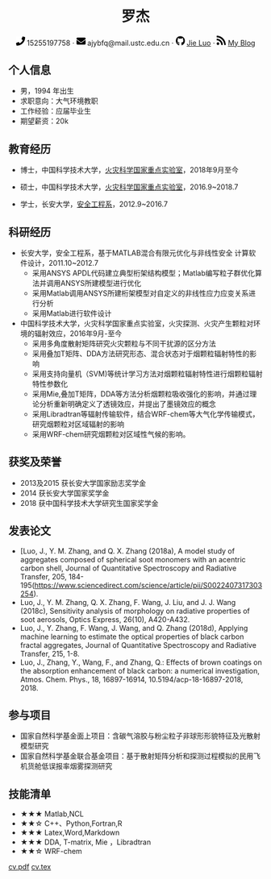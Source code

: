  <div align="center">
     <h1>罗杰</h1>
     <div>
         <span>
             <img src="phone-solid.svg" width="18px">
             15255197758
         </span>
         ·
         <span>
             <img src="envelope-solid.svg" width="18px">
             ajybfq@mail.ustc.edu.cn
         </span>
         ·
         <span>
             <img src="github-brands.svg" width="18px">
             <a href="https://github.com/JieLuoybfq">Jie Luo</a>
         </span>
         ·
         <span>
             <img src="rss-solid.svg" width="18px">
             <a href="#">My Blog</a>
         </span>
     </div>
 </div>


 ## 个人信息

 - 男，1994 年出生
 - 求职意向：大气环境教职
 - 工作经验：应届毕业生
 - 期望薪资：20k

## 教育经历

- 博士，中国科学技术大学，[火灾科学国家重点实验室](https://sklfs.ustc.edu.cn/)，2018年9月至今

- 硕士，中国科学技术大学，[火灾科学国家重点实验室](https://sklfs.ustc.edu.cn/)，2016.9~2018.7
- 学士，长安大学，[安全工程系](http://dcxy.chd.edu.cn/aqgcx.htm)，2012.9~2016.7

## 科研经历

- 长安大学，安全工程系，基于MATLAB混合有限元优化与非线性安全 计算软件设计，2011.10~2012.7
    - 采用ANSYS APDL代码建立典型桁架结构模型；Matlab编写粒子群优化算法并调用ANSYS所建模型进行优化
    - 采用Matlab调用ANSYS所建桁架模型对自定义的非线性应力应变关系进行分析
    - 采用Matlab进行软件设计
- 中国科学技术大学，火灾科学国家重点实验室，火灾探测、火灾产生颗粒对环境的辐射效应，2016年9月-至今
     - 采用多角度散射矩阵研究火灾颗粒与不同干扰源的区分方法   
     - 采用叠加T矩阵、DDA方法研究形态、混合状态对于烟颗粒辐射特性的影响
     - 采用支持向量机（SVM)等统计学习方法对烟颗粒辐射特性进行烟颗粒辐射特性参数化
     - 采用Mie,叠加T矩阵，DDA等方法分析烟颗粒吸收强化的影响，并通过理论分析重新明确定义了透镜效应，并提出了墨镜效应的概念
     - 采用Libradtran等辐射传输软件，结合WRF-chem等大气化学传输模式，研究烟颗粒对区域辐射的影响
     - 采用WRF-chem研究烟颗粒对区域性气候的影响。
     
## 获奖及荣誉
   - 2013及2015 获长安大学国家励志奖学金
   - 2014  获长安大学国家奖学金
   - 2018   获中国科学技术大学研究生国家奖学金

## 发表论文

- [Luo, J., Y. M. Zhang, and Q. X. Zhang (2018a), A model study of aggregates composed of spherical soot monomers with an acentric carbon shell, Journal of Quantitative Spectroscopy and Radiative Transfer, 205, 184-195(https://www.sciencedirect.com/science/article/pii/S0022407317303254).
- Luo, J., Y. M. Zhang, Q. X. Zhang, F. Wang, J. Liu, and J. J. Wang (2018c), Sensitivity analysis of morphology on radiative properties of soot aerosols, Optics Express, 26(10), A420-A432.
- Luo, J., Y. Zhang, F. Wang, J. Wang, and Q. Zhang (2018d), Applying machine learning to estimate the optical properties of black carbon fractal aggregates, Journal of Quantitative Spectroscopy and Radiative Transfer, 215, 1-8.
- Luo, J., Zhang, Y., Wang, F., and Zhang, Q.: Effects of brown coatings on the absorption enhancement of black carbon: a numerical investigation, Atmos. Chem. Phys., 18, 16897-16914, 10.5194/acp-18-16897-2018, 2018.


## 参与项目

- 国家自然科学基金面上项目：含碳气溶胶与粉尘粒子非球形形貌特征及光散射模型研究
- 国家自然科学基金联合基金项目：基于散射矩阵分析和探测过程模拟的民用飞机货舱低误报率烟雾探测研究
## 技能清单

- ★★★ Matlab,NCL
- ★★☆ C++、Python,Fortran,R
- ★★★ Latex,Word,Markdown
- ★★★ DDA, T-matrix, Mie ，Libradtran
- ★★☆  WRF-chem



[cv.pdf](cv.pdf)
[cv.tex](cv.tex)
